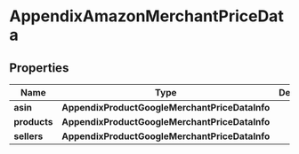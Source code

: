 # AppendixAmazonMerchantPriceData


## Properties

| Name | Type | Description | Notes |
|------------ | ------------- | ------------- | -------------|
**asin** | **AppendixProductGoogleMerchantPriceDataInfo** |  |[optional]|
**products** | **AppendixProductGoogleMerchantPriceDataInfo** |  |[optional]|
**sellers** | **AppendixProductGoogleMerchantPriceDataInfo** |  |[optional]|